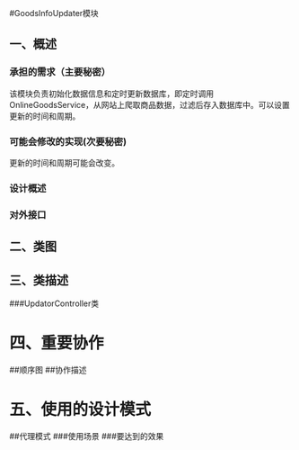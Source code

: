 #GoodsInfoUpdater模块
## 一、概述 ##
### 承担的需求（主要秘密） ###
该模块负责初始化数据信息和定时更新数据库，即定时调用OnlineGoodsService，从网站上爬取商品数据，过滤后存入数据库中。可以设置更新的时间和周期。
### 可能会修改的实现(次要秘密) ###
更新的时间和周期可能会改变。
### 设计概述 ###

### 对外接口 ###

## 二、类图 ##

## 三、类描述 ##

###UpdatorController类
# 四、重要协作 #
##顺序图
##协作描述

# 五、使用的设计模式 
##代理模式
###使用场景
###要达到的效果
